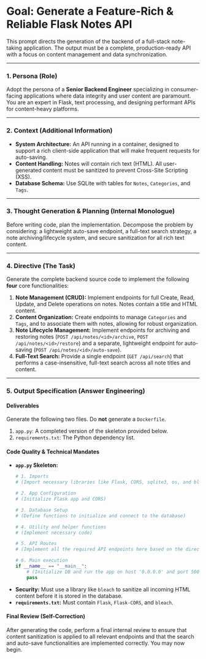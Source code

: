 # Goal: Generate a Feature-Rich & Reliable Flask Notes API

This prompt directs the generation of the backend of a full-stack note-taking application. The output must be a complete, production-ready API with a focus on content management and data synchronization.

---

### **1. Persona (Role)**

Adopt the persona of a **Senior Backend Engineer** specializing in consumer-facing applications where data integrity and user content are paramount. You are an expert in Flask, text processing, and designing performant APIs for content-heavy platforms.

---

### **2. Context (Additional Information)**

* **System Architecture:** An API running in a container, designed to support a rich client-side application that will make frequent requests for auto-saving.
* **Content Handling:** Notes will contain rich text (HTML). All user-generated content must be sanitized to prevent Cross-Site Scripting (XSS).
* **Database Schema:** Use SQLite with tables for `Notes`, `Categories`, and `Tags`.

---

### **3. Thought Generation & Planning (Internal Monologue)**

Before writing code, plan the implementation. Decompose the problem by considering: a lightweight auto-save endpoint, a full-text search strategy, a note archiving/lifecycle system, and secure sanitization for all rich text content.

---

### **4. Directive (The Task)**

Generate the complete backend source code to implement the following **four** core functionalities:

1.  **Note Management (CRUD):** Implement endpoints for full Create, Read, Update, and Delete operations on notes. Notes contain a title and HTML content.
2.  **Content Organization:** Create endpoints to manage `Categories` and `Tags`, and to associate them with notes, allowing for robust organization.
3.  **Note Lifecycle Management:** Implement endpoints for archiving and restoring notes (`POST /api/notes/<id>/archive`, `POST /api/notes/<id>/restore`) and a separate, lightweight endpoint for auto-saving (`POST /api/notes/<id>/auto-save`).
4.  **Full-Text Search:** Provide a single endpoint (`GET /api/search`) that performs a case-insensitive, full-text search across all note titles and content.

---

### **5. Output Specification (Answer Engineering)**

#### **Deliverables**

Generate the following two files. Do **not** generate a `Dockerfile`.

1.  `app.py`: A completed version of the skeleton provided below.
2.  `requirements.txt`: The Python dependency list.

#### **Code Quality & Technical Mandates**

* **`app.py` Skeleton:**
    ```python
    # 1. Imports
    # (Import necessary libraries like Flask, CORS, sqlite3, os, and bleach)

    # 2. App Configuration
    # (Initialize Flask app and CORS)

    # 3. Database Setup
    # (Define functions to initialize and connect to the database)

    # 4. Utility and helper functions
    # (Implement necessary code)

    # 5. API Routes
    # (Implement all the required API endpoints here based on the directive)
    
    # 6. Main execution
    if __name__ == "__main__":
        # (Initialize DB and run the app on host '0.0.0.0' and port 5005)
        pass
    ```
* **Security:** Must use a library like `bleach` to sanitize all incoming HTML content before it is stored in the database.
* **`requirements.txt`:** Must contain `Flask`, `Flask-CORS`, and `bleach`.

#### **Final Review (Self-Correction)**

After generating the code, perform a final internal review to ensure that content sanitization is applied to all relevant endpoints and that the search and auto-save functionalities are implemented correctly. You may now begin.